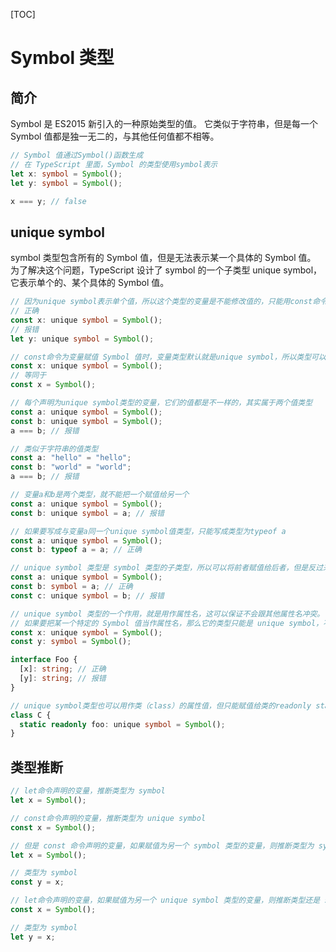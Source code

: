 [TOC]

# Symbol 类型

## 简介

Symbol 是 ES2015 新引入的一种原始类型的值。
它类似于字符串，但是每一个 Symbol 值都是独一无二的，与其他任何值都不相等。

```ts
// Symbol 值通过Symbol()函数生成
// 在 TypeScript 里面，Symbol 的类型使用symbol表示
let x: symbol = Symbol();
let y: symbol = Symbol();

x === y; // false
```

## unique symbol

symbol 类型包含所有的 Symbol 值，但是无法表示某一个具体的 Symbol 值。
为了解决这个问题，TypeScript 设计了 symbol 的一个子类型 unique symbol，它表示单个的、某个具体的 Symbol 值。

```ts
// 因为unique symbol表示单个值，所以这个类型的变量是不能修改值的，只能用const命令声明，不能用let声明
// 正确
const x: unique symbol = Symbol();
// 报错
let y: unique symbol = Symbol();
```

```ts
// const命令为变量赋值 Symbol 值时，变量类型默认就是unique symbol，所以类型可以省略不写
const x: unique symbol = Symbol();
// 等同于
const x = Symbol();
```

```ts
// 每个声明为unique symbol类型的变量，它们的值都是不一样的，其实属于两个值类型
const a: unique symbol = Symbol();
const b: unique symbol = Symbol();
a === b; // 报错

// 类似于字符串的值类型
const a: "hello" = "hello";
const b: "world" = "world";
a === b; // 报错
```

```ts
// 变量a和b是两个类型，就不能把一个赋值给另一个
const a: unique symbol = Symbol();
const b: unique symbol = a; // 报错

// 如果要写成与变量a同一个unique symbol值类型，只能写成类型为typeof a
const a: unique symbol = Symbol();
const b: typeof a = a; // 正确
```

```ts
// unique symbol 类型是 symbol 类型的子类型，所以可以将前者赋值给后者，但是反过来就不行
const a: unique symbol = Symbol();
const b: symbol = a; // 正确
const c: unique symbol = b; // 报错
```

```ts
// unique symbol 类型的一个作用，就是用作属性名，这可以保证不会跟其他属性名冲突。
// 如果要把某一个特定的 Symbol 值当作属性名，那么它的类型只能是 unique symbol，不能是 symbol。
const x: unique symbol = Symbol();
const y: symbol = Symbol();

interface Foo {
  [x]: string; // 正确
  [y]: string; // 报错
}
```

```ts
// unique symbol类型也可以用作类（class）的属性值，但只能赋值给类的readonly static属性
class C {
  static readonly foo: unique symbol = Symbol();
}
```

## 类型推断

```ts
// let命令声明的变量，推断类型为 symbol
let x = Symbol();

// const命令声明的变量，推断类型为 unique symbol
const x = Symbol();
```

```ts
// 但是 const 命令声明的变量，如果赋值为另一个 symbol 类型的变量，则推断类型为 symbol
let x = Symbol();

// 类型为 symbol
const y = x;
```

```ts
// let命令声明的变量，如果赋值为另一个 unique symbol 类型的变量，则推断类型还是 symbol
const x = Symbol();

// 类型为 symbol
let y = x;
```
